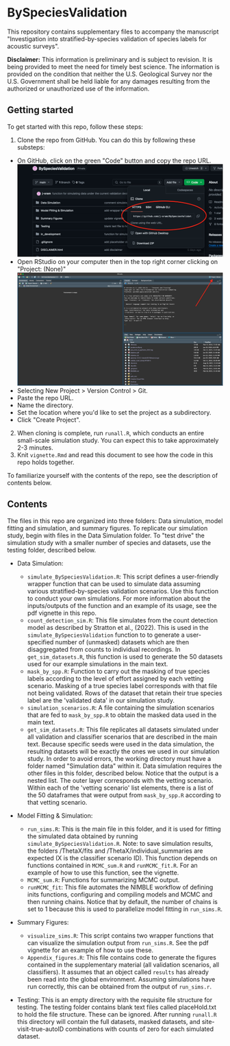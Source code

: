 # BySpeciesValidation

This repository contains supplementary files to accompany the manuscript "Investigation into stratified-by-species validation of species labels for acoustic surveys". 

**Disclaimer:**  This information is preliminary and is subject to revision. It is being provided to meet the need for timely best science.
The information is provided on the condition that neither the U.S. Geological Survey nor the U.S. Government shall be
held liable for any damages resulting from the authorized or unauthorized use of the information.

## Getting started 

To get started with this repo, follow these steps: 

1. Clone the repo from GitHub. You can do this by following these substeps:
  - On GitHub, click on the green "Code" button and copy the repo URL.
  ![repo URL](pngs/URL.png)
  - Open RStudio on your computer then in the top right corner clicking on "Project: (None)"
  !["Project: (None)""](pngs/project.png)
  - Selecting New Project > Version Control > Git. 
  - Paste the repo URL.
  - Name the directory.
  - Set the location where you'd like to set the project as a subdirectory. 
  - Click "Create Project".

2. When cloning is complete, run `runall.R`, which conducts an entire small-scale simulation study. You can expect this to take approximately 2-3 minutes.
3. Knit `vignette.Rmd` and read this document to see how the code in this repo holds together.

To familiarize yourself with the contents of the repo, see the description of contents below.


## Contents 

The files in this repo are organized into three folders: Data simulation, model fitting and simulation, and summary figures. To replicate our simulation study, begin with files in the Data Simulation folder. To "test drive" the simulation study with a smaller number of species and datasets, use the testing folder, described below. 

- Data Simulation:
  - `simulate_BySpeciesValidation.R`: This script defines a user-friendly wrapper function that can be used to simulate data assuming various stratified-by-species validation scenarios. Use this function to conduct your own simulations. For more information about the inputs/outputs of the function and an example of its usage, see the pdf vignette in this repo.
  - `count_detection_sim.R`: This file simulates from the count detection model as described by Stratton et al., (2022). This is used in the `simulate_BySpeciesValidation` function to to generate a user-specified number of (unmasked) datasets which are then disaggregated from counts to individual recordings. In `get_sim_datasets.R`, this function is used to generate the 50 datasets used for our example simulations in the main text. 
  - `mask_by_spp.R`: Function to carry out the masking of true species labels according to the level of effort assigned by each vetting scenario. Masking of a true species label corresponds with that file not being validated. Rows of the dataset that retain their true species label are the 'validated data' in our simulation study.
  - `simulation_scenarios.R`: A file containing the simulation scenarios that are fed to `mask_by_spp.R` to obtain the masked data used in the main text.
  - `get_sim_datasets.R`: This file replicates all datasets simulated under all validation and classifier scenarios that are described in the main text. Because specific seeds were used in the data simulation, the resulting datasets will be exactly the ones we used in our simulation study. In order to avoid errors, the working directory must have a folder named "Simulation data" within it. Data simulation requires the other files in this folder, described below. Notice that the output is a nested list. The outer layer corresponds with the vetting scenario. Within each of the 'vetting scenario' list elements, there is a list of the 50  dataframes that were output from `mask_by_spp.R` according to that vetting scenario. 
  
- Model Fitting & Simulation: 
  - `run_sims.R`: This is the main file in this folder, and it is used for fitting the simulated data obtained by running `simulate_BySpeciesValidation.R`.  Note: to save simulation results, the folders /ThetaX/fits and /ThetaX/individual_summaries are expected (X is the classifier scenario ID). This function depends on functions contained in `MCMC_sum.R` and `runMCMC_fit.R`. For an example of how to use this function, see the vignette.
  - `MCMC_sum.R`: Functions for summarizing MCMC output. 
  - `runMCMC_fit`: This file automates the NIMBLE workflow of defining inits functions, configuring and compiling models and MCMC and then running chains. Notice that by default, the number of chains is set to 1 because this is used to parallelize model fitting in `run_sims.R`. 
  
- Summary Figures:
  - `visualize_sims.R`: This script contains two wrapper functions that can visualize the simulation output from `run_sims.R`. See the pdf vignette for an example of how to use these.  
  - `Appendix_figures.R`: This file contains code to generate the figures contained in the supplementary material (all validation scenarios, all classifiers). It assumes that an object called `results` has already been read into the global environment. Assuming simulations have run correctly, this can be obtained from the output of `run_sims.r`. 
  
- Testing: This is an empty directory with the requisite file structure for testing. The testing folder contains blank text files called placeHold.txt to hold the file structure. These can be ignored.  After running `runall.R` this directory will contain the full datasets, masked datasets, and site-visit-true-autoID combinations with counts of zero for each simulated dataset. 
  
